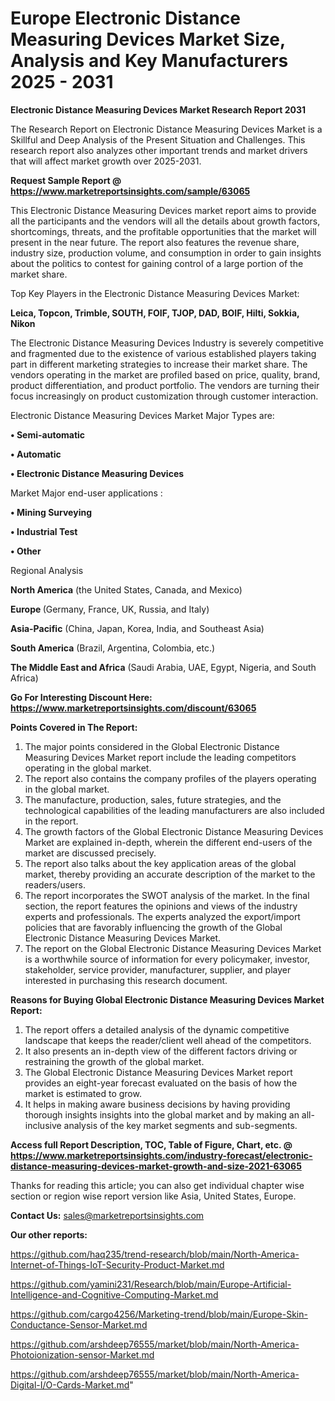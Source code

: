 # Europe Electronic Distance Measuring Devices Market Size, Analysis and Key Manufacturers 2025 - 2031

<strong>Electronic Distance Measuring Devices Market Research Report 2031</strong>

The Research Report on Electronic Distance Measuring Devices Market is a Skillful and Deep Analysis of the Present Situation and Challenges. This research report also analyzes other important trends and market drivers that will affect market growth over 2025-2031.

<strong>Request Sample Report @ <a href=https://www.marketreportsinsights.com/sample/63065>https://www.marketreportsinsights.com/sample/63065</a></strong>

This Electronic Distance Measuring Devices market report aims to provide all the participants and the vendors will all the details about growth factors, shortcomings, threats, and the profitable opportunities that the market will present in the near future. The report also features the revenue share, industry size, production volume, and consumption in order to gain insights about the politics to contest for gaining control of a large portion of the market share.

Top Key Players in the Electronic Distance Measuring Devices Market:

<strong>Leica, Topcon, Trimble, SOUTH, FOIF, TJOP, DAD, BOIF, Hilti, Sokkia, Nikon</strong>

The Electronic Distance Measuring Devices Industry is severely competitive and fragmented due to the existence of various established players taking part in different marketing strategies to increase their market share. The vendors operating in the market are profiled based on price, quality, brand, product differentiation, and product portfolio. The vendors are turning their focus increasingly on product customization through customer interaction.

Electronic Distance Measuring Devices Market Major Types are:

<strong>• Semi-automatic

• Automatic

• Electronic Distance Measuring Devices</strong>

Market Major end-user applications :

<strong>• Mining Surveying

• Industrial Test

• Other</strong>

Regional Analysis

</u><strong><b>North America</b></strong> (the United States, Canada, and Mexico)

<strong><b>Europe </b></strong>(Germany, France, UK, Russia, and Italy)

<strong><b>Asia-Pacific</b></strong> (China, Japan, Korea, India, and Southeast Asia)

<strong><b>South America</b></strong> (Brazil, Argentina, Colombia, etc.)

<strong><b>The Middle East and Africa</b></strong> (Saudi Arabia, UAE, Egypt, Nigeria, and South Africa)

<strong>Go For Interesting Discount Here: <a href=https://www.marketreportsinsights.com/discount/63065>https://www.marketreportsinsights.com/discount/63065</a></strong>

<strong>Points Covered in The Report:</strong>
<ol>
  <li>The major points considered in the Global Electronic Distance Measuring Devices Market report include the leading competitors operating in the global market.</li>
  <li>The report also contains the company profiles of the players operating in the global market.</li>
  <li>The manufacture, production, sales, future strategies, and the technological capabilities of the leading manufacturers are also included in the report.</li>
  <li>The growth factors of the Global Electronic Distance Measuring Devices Market are explained in-depth, wherein the different end-users of the market are discussed precisely.</li>
  <li>The report also talks about the key application areas of the global market, thereby providing an accurate description of the market to the readers/users.</li>
  <li>The report incorporates the SWOT analysis of the market. In the final section, the report features the opinions and views of the industry experts and professionals. The experts analyzed the export/import policies that are favorably influencing the growth of the Global Electronic Distance Measuring Devices Market.</li>
  <li>The report on the Global Electronic Distance Measuring Devices Market is a worthwhile source of information for every policymaker, investor, stakeholder, service provider, manufacturer, supplier, and player interested in purchasing this research document.</li>
</ol>
<strong>Reasons for Buying Global Electronic Distance Measuring Devices Market Report:</strong>

<ol>
  <li>The report offers a detailed analysis of the dynamic competitive landscape that keeps the reader/client well ahead of the competitors.</li>
  <li>It also presents an in-depth view of the different factors driving or restraining the growth of the global market.</li>
  <li>The Global Electronic Distance Measuring Devices Market report provides an eight-year forecast evaluated on the basis of how the market is estimated to grow.</li>
  <li>It helps in making aware business decisions by having providing thorough insights insights into the global market and by making an all-inclusive analysis of the key market segments and sub-segments.</li>
</ol>
<strong>Access full Report Description, TOC, Table of Figure, Chart, etc. @ <a href=https://www.marketreportsinsights.com/industry-forecast/electronic-distance-measuring-devices-market-growth-and-size-2021-63065>https://www.marketreportsinsights.com/industry-forecast/electronic-distance-measuring-devices-market-growth-and-size-2021-63065</a></strong>


Thanks for reading this article; you can also get individual chapter wise section or region wise report version like Asia, United States, Europe.

<strong>Contact Us:</strong>
sales@marketreportsinsights.com

<strong>Our other reports:</strong>

<a href=https://github.com/haq235/trend-research/blob/main/North-America-Internet-of-Things-IoT-Security-Product-Market.md>https://github.com/haq235/trend-research/blob/main/North-America-Internet-of-Things-IoT-Security-Product-Market.md</a>

<a href=https://github.com/yamini231/Research/blob/main/Europe-Artificial-Intelligence-and-Cognitive-Computing-Market.md>https://github.com/yamini231/Research/blob/main/Europe-Artificial-Intelligence-and-Cognitive-Computing-Market.md</a>

<a href=https://github.com/cargo4256/Marketing-trend/blob/main/Europe-Skin-Conductance-Sensor-Market.md>https://github.com/cargo4256/Marketing-trend/blob/main/Europe-Skin-Conductance-Sensor-Market.md</a>

<a href=https://github.com/arshdeep76555/market/blob/main/North-America-Photoionization-sensor-Market.md>https://github.com/arshdeep76555/market/blob/main/North-America-Photoionization-sensor-Market.md</a>

<a href=https://github.com/arshdeep76555/market/blob/main/North-America-Digital-I/O-Cards-Market.md>https://github.com/arshdeep76555/market/blob/main/North-America-Digital-I/O-Cards-Market.md</a>"
